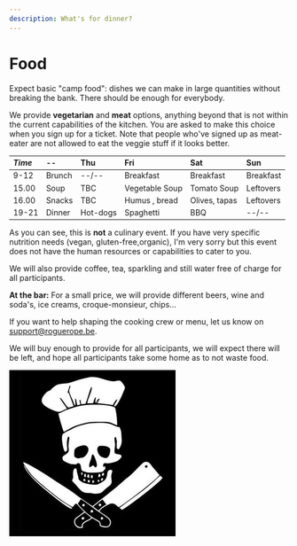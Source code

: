 ```yaml
---
description: What's for dinner?
---
```


# Food

Expect basic "camp food": dishes we can make in large quantities without breaking the bank. There should be enough for everybody.

We provide **vegetarian** and **meat** options, anything beyond that is not within the current capabilities of the kitchen. 
You are asked to make this choice when you sign up for a ticket. Note that people who've signed up as meat-eater are not allowed to eat the veggie stuff if it looks better.

|*Time* | --     | Thu     | Fri            | Sat          | Sun       |
| :---  | :---   | :---    | :---           | :---         | :---      |
| 9-12  | Brunch | --/--   | Breakfast      | Breakfast    | Breakfast |
| 15.00 | Soup   | TBC     | Vegetable Soup | Tomato Soup  | Leftovers |
| 16.00 | Snacks | TBC     | Humus , bread  | Olives, tapas| Leftovers |
| 19-21 | Dinner | Hot-dogs| Spaghetti      | BBQ          | --/--     |

As you can see, this is **not** a culinary event. If you have very specific nutrition needs (vegan, gluten-free,organic), I'm very sorry but this event does not have the human resources or capabilities to cater to you.

We will also provide coffee, tea, sparkling and still water free of charge for all participants.

**At the bar:** For a small price, we will provide different beers, wine and soda's, ice creams, croque-monsieur, chips...

If you want to help shaping the cooking crew or menu, let us know on support@roguerope.be.

We will buy enough to provide for all participants, we will expect there will be left, and hope all participants take some home as to not waste food.

![](.gitbook/assets/image%20%281%29.png)